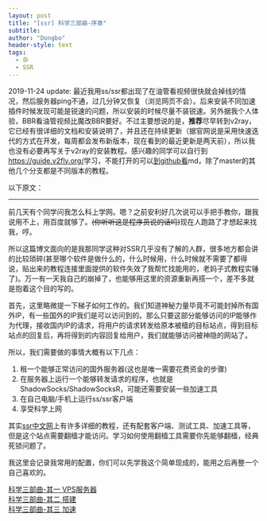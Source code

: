 ```yaml
---
layout: post
title: "[ssr] 科学三部曲-序章"
subtitle: 
author: "Dongbo"
header-style: text
tags:
  - 杂
  - SSR
---
```


2019-11-24 update: 最近我用ss/ssr都出现了在油管看视频很快就会掉线的情况，然后服务器ping不通，过几分钟又恢复（浏览网页不会）。后来安装不同加速插件时候发现可能是锐速的问题，所以安装的时候尽量不装锐速。另外据我个人体验，BBR看油管视频比魔改BBR要好。不过主要想说的是，**推荐**尽早转到v2ray，它已经有很详细的文档和安装说明了，并且还在持续更新（据官网说是采用快速迭代的方式在开发，每周都会发布新版本，现在看到的最近更新是两天前），所以我也没有必要再写关于v2ray的安装教程。感兴趣的同学可以自行到<https://guide.v2fly.org/>学习，不能打开的可以[到github看](https://github.com/v2fly/v2ray-step-by-step)md，除了master的其他几个分支都是不同版本的教程。

以下原文：

---------

前几天有个同学问我怎么科上学网。嗯？之前安利好几次说可以手把手教你，跟我说用不上，用百度就够了。~~(你听听这是程序员说的话吗)~~现在人跑路了才想起来找我，哼。

所以这篇博文面向的是我那同学这种对SSR几乎没有了解的人群，很多地方都会讲的比较琐碎(甚至哪个软件是做什么的，什么时候用，什么时候就不需要了都得说，贴出来的教程连接里面提供的软件失效了我帮忙找能用的，老妈子式教程实锤了)。万一有一天我自己的崩掉了，也能够用这里的资源重新再搭一个，差不多就是抱着这个目的写的。

首先，这里略微提一下梯子如何工作的。我们知道神秘力量毕竟不可能封掉所有国外IP，有一些国外的IP我们是可以访问到的。那么只要这部分能够访问的IP能够作为代理，接收国内IP的请求，将用户的请求转发给原本被樯的目标站点，得到目标站点的回复后，再将得到的内容回复给用户，我们就能够访问被神隐的网站了。

所以，我们需要做的事情大概有以下几点：
1. 租一个能够正常访问的国外服务器(这也是唯一需要花费资金的步骤)
2. 在服务器上运行一个能够转发请求的程序，也就是ShadowSocks/ShadowSocksR，可能还需要安装一些加速工具
3. 在自己电脑/手机上运行ss/ssr客户端
4. 享受科学上网

其实[ssr中文网][1]上有许多详细的教程，还有配套客户端、测试工具、加速工具等，但是这个站点需要翻樯才能访问。学习如何使用翻樯工具需要你先能够翻樯，经典死锁问题了。

我这里会记录我常用的配置，你们可以先学我这个简单现成的，能用之后再整一个自己喜欢的。

[科学三部曲-其一 VPS服务器](/2019/11/15/ssr1)  
[科学三部曲-其二 搭建](/2019/11/15/ssr2)    
[科学三部曲-其三 加速](/2019/11/15/ssr3)  

[1]: https://ssr.tools/